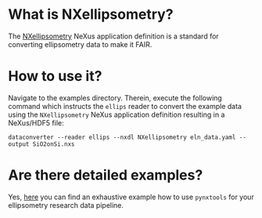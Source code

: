 # What is NXellipsometry?

The [NXellipsometry](https://fairmat-nfdi.github.io/nexus_definitions/classes/contributed_definitions/NXellipsometry.html#nxellipsometry) NeXus application definition is a standard for converting ellipsometry data to make it FAIR.

# How to use it?

Navigate to the examples directory. Therein, execute the following command
which instructs the `ellips` reader to convert the example data using the `NXellipsometry` NeXus application definition resulting in a NeXus/HDF5 file:

```shell
dataconverter --reader ellips --nxdl NXellipsometry eln_data.yaml --output SiO2onSi.nxs
```

# Are there detailed examples?

Yes, [here](https://gitlab.mpcdf.mpg.de/nomad-lab/nomad-remote-tools-hub/-/tree/develop/docker/ellips) you can find an exhaustive example how to use `pynxtools` for your ellipsometry research data pipeline.
